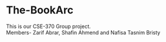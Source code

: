# The-BookArc

This is our CSE-370 Group project.
<br>
Members- Zarif Abrar, Shafin Ahmend and Nafisa Tasnim Bristy
